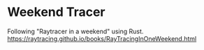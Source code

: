 # Weekend Tracer

Following "Raytracer in a weekend" using Rust.
https://raytracing.github.io/books/RayTracingInOneWeekend.html
